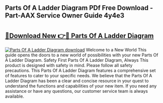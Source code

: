 ## Parts Of A Ladder Diagram PDf Free Download - Part-AAX Service Owner Guide 4y4e3

# <h2><a href="http://dfo4xk.blite.top/?on=Parts+Of+A+Ladder+Diagram">🔗Download New 👉🔴 Parts Of A Ladder Diagram</a></h2>

[![Parts Of A Ladder Diagram download](https://i.imgur.com/lujVjoI.png)](http://dfo4xk.blite.top/?on=Parts+Of+A+Ladder+Diagram)
Welcome to a New World This guide opens the doors to a new world of possibilities with your new Parts Of A Ladder Diagram. Safety First Parts Of A Ladder Diagram, Always This product is designed with safety in mind. Please follow all safety precautions. This Parts Of A Ladder Diagram features a comprehensive set of features to cater to your specific needs. We believe that the Parts Of A Ladder Diagram has been a clear and concise resource in your quest to understand the functions and capabilities of your new item. If you need any assistance or have any questions, our customer service team is always available.
